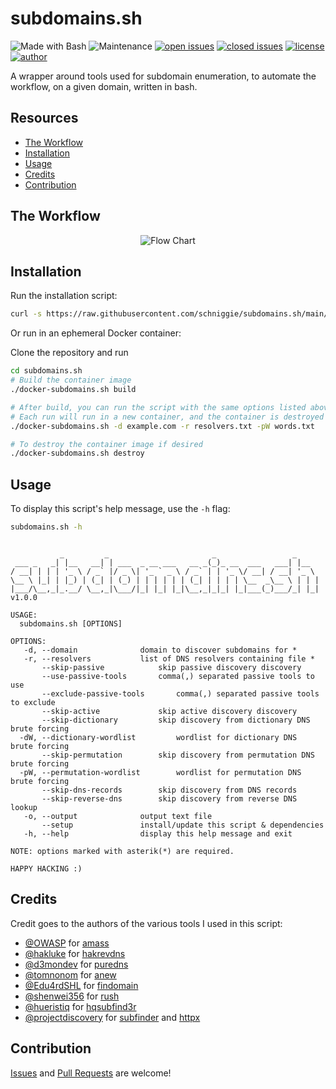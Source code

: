 # subdomains.sh

![Made with Bash](https://img.shields.io/badge/made%20with-Bash-0040ff.svg) ![Maintenance](https://img.shields.io/badge/maintained%3F-yes-0040ff.svg) [![open issues](https://img.shields.io/github/issues-raw/hueristiq/subdomains.sh.svg?style=flat&color=0040ff)](https://github.com/hueristiq/subdomains.sh/issues?q=is:issue+is:open) [![closed issues](https://img.shields.io/github/issues-closed-raw/hueristiq/subdomains.sh.svg?style=flat&color=0040ff)](https://github.com/hueristiq/subdomains.sh/issues?q=is:issue+is:closed) [![license](https://img.shields.io/badge/license-MIT-gray.svg?colorB=0040FF)](https://github.com/hueristiq/subdomains.sh/blob/master/LICENSE) [![author](https://img.shields.io/badge/twitter-@itshueristiq-0040ff.svg)](https://twitter.com/itshueristiq)

A wrapper around tools used for subdomain enumeration, to automate the workflow, on a given domain, written in bash.

## Resources

* [The Workflow](#the-workflow)
* [Installation](#installation)
* [Usage](#usage)
* [Credits](#credits)
* [Contribution](#contribution)

## The Workflow

<div align="center">

![Flow Chart](https://github.com/hueristiq/subdomains.sh/raw/main/static/flowchart.png)

</div>

## Installation

Run the installation script:

```bash
curl -s https://raw.githubusercontent.com/schniggie/subdomains.sh/main/install.sh | bash -
```
Or run in an ephemeral Docker container:

Clone the repository and run

```bash
cd subdomains.sh
# Build the container image
./docker-subdomains.sh build

# After build, you can run the script with the same options listed above.
# Each run will run in a new container, and the container is destroyed after run
./docker-subdomains.sh -d example.com -r resolvers.txt -pW words.txt

# To destroy the container image if desired
./docker-subdomains.sh destroy

```

## Usage

To display this script's help message, use the `-h` flag:

```bash
subdomains.sh -h
```

```text

           _         _                       _                 _     
 ___ _   _| |__   __| | ___  _ __ ___   __ _(_)_ __  ___   ___| |__  
/ __| | | | '_ \ / _` |/ _ \| '_ ` _ \ / _` | | '_ \/ __| / __| '_ \ 
\__ \ |_| | |_) | (_| | (_) | | | | | | (_| | | | | \__  _\__ \ | | |
|___/\__,_|_.__/ \__,_|\___/|_| |_| |_|\__,_|_|_| |_|___(_)___/_| |_| v1.0.0

USAGE:
  subdomains.sh [OPTIONS]

OPTIONS:
   -d, --domain 			 domain to discover subdomains for *
   -r, --resolvers 			 list of DNS resolvers containing file *
       --skip-passive 			 skip passive discovery discovery
       --use-passive-tools 		 comma(,) separated passive tools to use
       --exclude-passive-tools 		 comma(,) separated passive tools to exclude
       --skip-active 			 skip active discovery discovery
       --skip-dictionary 		 skip discovery from dictionary DNS brute forcing
  -dW, --dictionary-wordlist 		 wordlist for dictionary DNS  brute forcing
       --skip-permutation 		 skip discovery from permutation DNS brute forcing
  -pW, --permutation-wordlist 		 wordlist for permutation DNS brute forcing
       --skip-dns-records 		 skip discovery from DNS records
       --skip-reverse-dns 		 skip discovery from reverse DNS lookup
   -o, --output 			 output text file
       --setup				 install/update this script & dependencies
   -h, --help 				 display this help message and exit

NOTE: options marked with asterik(*) are required.

HAPPY HACKING :)

```

## Credits

Credit goes to the authors of the various tools I used in this script:

* [@OWASP](https://github.com/OWASP) for [amass](https://github.com/OWASP/Amass)
* [@hakluke](https://github.com/hakluke) for [hakrevdns](https://github.com/hakluke/hakrevdns)
* [@d3mondev](https://github.com/d3mondev) for [puredns](https://github.com/d3mondev/puredns)
* [@tomnonom](https://github.com/tomnomnom) for [anew](https://github.com/tomnomnom/anew)
* [@Edu4rdSHL](https://github.com/Edu4rdSHL) for [findomain](https://github.com/Edu4rdSHL/findomain)
* [@shenwei356](https://github.com/shenwei356) for [rush](https://github.com/shenwei356/rush)
* [@hueristiq](http://github.com/hueristiq) for [hqsubfind3r](http://github.com/hueristiq/hqsubfind3r)
* [@projectdiscovery](https://github.com/projectdiscovery) for [subfinder](https://github.com/projectdiscovery/subfinder) and [httpx](https://github.com/projectdiscovery/subfinder)

## Contribution

[Issues](https://github.com/hueristiq/subdomains.sh/issues) and [Pull Requests](https://github.com/hueristiq/subdomains.sh/pulls) are welcome!
